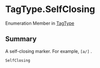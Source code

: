 # TagType.SelfClosing

Enumeration Member in [TagType](/docs/api/csharp/yarn.markup.tagtype.md)

## Summary


A self-closing marker. For example,  `[a/]` .


```csharp
SelfClosing
```

